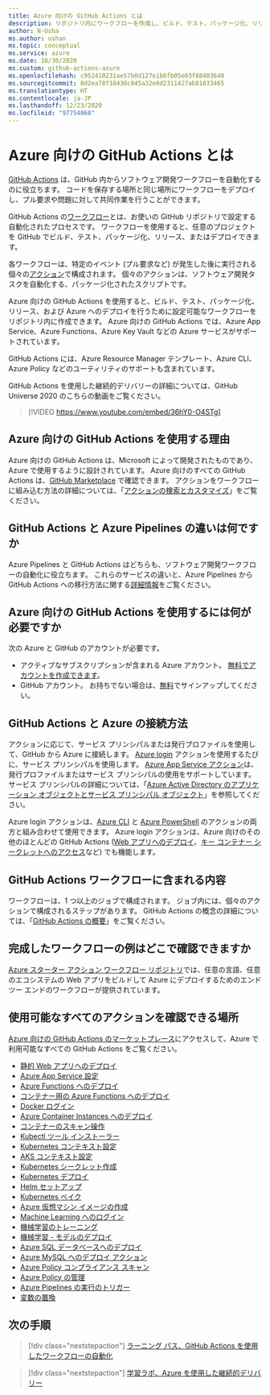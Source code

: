 ```yaml
---
title: Azure 向けの GitHub Actions とは
description: リポジトリ内にワークフローを作成し、ビルド、テスト、パッケージ化、リリース、および Azure へのデプロイを行います。
author: N-Usha
ms.author: ushan
ms.topic: conceptual
ms.service: azure
ms.date: 10/30/2020
ms.custom: github-actions-azure
ms.openlocfilehash: c952410231ae57b0d127e1b6fb05e03f88403640
ms.sourcegitcommit: 0d2ea78f18430c845a32e0d2311427ab81033465
ms.translationtype: HT
ms.contentlocale: ja-JP
ms.lasthandoff: 12/23/2020
ms.locfileid: "97754068"
---
```

# <a name="what-is-github-actions-for-azure"></a>Azure 向けの GitHub Actions とは

[GitHub Actions](https://help.github.com/articles/about-github-actions) は、GitHub 内からソフトウェア開発ワークフローを自動化するのに役立ちます。 コードを保存する場所と同じ場所にワークフローをデプロイし、プル要求や問題に対して共同作業を行うことができます。

GitHub Actions の[ワークフロー](https://help.github.com/articles/about-github-actions#workflow)とは、お使いの GitHub リポジトリで設定する自動化されたプロセスです。 ワークフローを使用すると、任意のプロジェクトを GitHub でビルド、テスト、パッケージ化、リリース、またはデプロイできます。

各ワークフローは、特定のイベント (プル要求など) が発生した後に実行される個々の[アクション](https://docs.github.com/en/free-pro-team@latest/actions/learn-github-actions/introduction-to-github-actions)で構成されます。  個々のアクションは、ソフトウェア開発タスクを自動化する、パッケージ化されたスクリプトです。

Azure 向けの GitHub Actions を使用すると、ビルド、テスト、パッケージ化、リリース、および Azure へのデプロイを行うために設定可能なワークフローをリポジトリ内に作成できます。 Azure 向けの GitHub Actions では、Azure App Service、Azure Functions、Azure Key Vault などの Azure サービスがサポートされています。

GitHub Actions には、Azure Resource Manager テンプレート、Azure CLI、Azure Policy などのユーティリティのサポートも含まれています。

GitHub Actions を使用した継続的デリバリーの詳細については、GitHub Universe 2020 のこちらの動画をご覧ください。  

> [!VIDEO https://www.youtube.com/embed/36hY0-O4STg]

## <a name="why-should-i-use-github-actions-for-azure"></a>Azure 向けの GitHub Actions を使用する理由

Azure 向けの GitHub Actions は、Microsoft によって開発されたものであり、Azure で使用するように設計されています。 Azure 向けのすべての GitHub Actions は、[GitHub Marketplace](https://github.com/marketplace?query=Azure&type=actions) で確認できます。 アクションをワークフローに組み込む方法の詳細については、「[アクションの検索とカスタマイズ](https://docs.github.com/en/free-pro-team@latest/actions/learn-github-actions/finding-and-customizing-actions)」をご覧ください。

## <a name="what-is-the-difference-between-github-actions-and-azure-pipelines"></a>GitHub Actions と Azure Pipelines の違いは何ですか

Azure Pipelines と GitHub Actions はどちらも、ソフトウェア開発ワークフローの自動化に役立ちます。 これらのサービスの違いと、Azure Pipelines から GitHub Actions への移行方法に関する[詳細情報](https://docs.github.com/en/free-pro-team@latest/actions/learn-github-actions/migrating-from-azure-pipelines-to-github-actions)をご覧ください。

## <a name="what-do-i-need-to-use-github-actions-for-azure"></a>Azure 向けの GitHub Actions を使用するには何が必要ですか

次の Azure と GitHub のアカウントが必要です。

* アクティブなサブスクリプションが含まれる Azure アカウント。 [無料でアカウントを作成できます](https://azure.microsoft.com/free/?WT.mc_id=A261C142F)。
* GitHub アカウント。 お持ちでない場合は、[無料](https://github.com/join)でサインアップしてください。  

## <a name="how-do-i-connect-github-actions-and-azure"></a>GitHub Actions と Azure の接続方法

アクションに応じて、サービス プリンシパルまたは発行プロファイルを使用して、GitHub から Azure に接続します。 [Azure login](https://github.com/marketplace/actions/azure-login) アクションを使用するたびに、サービス プリンシパルを使用します。 [Azure App Service アクション](https://github.com/marketplace/actions/azure-webapp)は、発行プロファイルまたはサービス プリンシパルの使用をサポートしています。 サービス プリンシパルの詳細については、「[Azure Active Directory のアプリケーション オブジェクトとサービス プリンシパル オブジェクト](https://docs.microsoft.com/azure/active-directory/develop/app-objects-and-service-principals#service-principal-object)」を参照してください。  

Azure login アクションは、[Azure CLI](https://github.com/marketplace/actions/azure-cli-action) と [Azure PowerShell](https://github.com/marketplace/actions/azure-powershell-action) のアクションの両方と組み合わせて使用できます。 Azure login アクションは、Azure 向けのその他のほとんどの GitHub Actions ([Web アプリへのデプロイ](https://github.com/marketplace/actions/azure-webapp)、[キー コンテナー シークレットへのアクセス](https://github.com/marketplace/actions/azure-key-vault-get-secrets)など) でも機能します。

## <a name="what-is-included-in-a-github-actions-workflow"></a>GitHub Actions ワークフローに含まれる内容

ワークフローは、1 つ以上のジョブで構成されます。 ジョブ内には、個々のアクションで構成されるステップがあります。 GitHub Actions の概念の詳細については、「[GitHub Actions の概要](https://docs.github.com/en/free-pro-team@latest/actions/learn-github-actions/introduction-to-github-actions)」をご覧ください。  

## <a name="where-can-i-see-complete-workflow-examples"></a>完成したワークフローの例はどこで確認できますか

[Azure スターター アクション ワークフロー リポジトリ](https://github.com/Azure/actions-workflow-samples)では、任意の言語、任意のエコシステムの Web アプリをビルドして Azure にデプロイするためのエンド ツー エンドのワークフローが提供されています。

## <a name="where-can-i-see-all-the-available-actions"></a>使用可能なすべてのアクションを確認できる場所

[Azure 向けの GitHub Actions のマーケットプレース](https://github.com/marketplace?query=Azure&type=actions)にアクセスして、Azure で利用可能なすべての GitHub Actions をご覧ください。

* [静的 Web アプリへのデプロイ](/azure/static-web-apps/getting-started?tabs=angular)
* [Azure App Service 設定](https://github.com/Azure/appservice-settings)  
* [Azure Functions へのデプロイ](https://github.com/Azure/functions-action)  
* [コンテナー用の Azure Functions へのデプロイ](https://github.com/Azure/webapps-container-deploy)  
* [Docker ログイン](https://github.com/Azure/docker-login)  
* [Azure Container Instances へのデプロイ](https://github.com/Azure/aci-deploy)
* [コンテナーのスキャン操作](https://github.com/Azure/container-scan)
* [Kubectl ツール インストーラー](https://github.com/Azure/setup-kubectl)  
* [Kubernetes コンテキスト設定](https://github.com/Azure/k8s-set-context)  
* [AKS コンテキスト設定](https://github.com/Azure/aks-set-context)  
* [Kubernetes シークレット作成](https://github.com/Azure/k8s-create-secret)  
* [Kubernetes デプロイ](https://github.com/Azure/k8s-deploy)  
* [Helm セットアップ](https://github.com/Azure/setup-helm)  
* [Kubernetes ベイク](https://github.com/Azure/k8s-bake)  
* [Azure 仮想マシン イメージの作成](https://github.com/Azure/build-vm-image)
* [Machine Learning へのログイン](https://github.com/Azure/aml-workspace)
* [機械学習のトレーニング](https://github.com/Azure/aml-run)
* [機械学習 - モデルのデプロイ](https://github.com/Azure/aml-deploy)
* [Azure SQL データベースへのデプロイ](https://github.com/Azure/sql-action)  
* [Azure MySQL へのデプロイ アクション](https://github.com/Azure/mysql-action)  
* [Azure Policy コンプライアンス スキャン](https://github.com/Azure/policy-compliance-scan)
* [Azure Policy の管理](https://github.com/Azure/manage-azure-policy)
* [Azure Pipelines の実行のトリガー](https://github.com/Azure/pipelines)  
* [変数の置換](https://github.com/Microsoft/variable-substitution)

## <a name="next-steps"></a>次の手順

> [!div class="nextstepaction"]
> [ラーニング パス、GitHub Actions を使用したワークフローの自動化](https://docs.microsoft.com/learn/modules/github-actions-automate-tasks/)

> [!div class="nextstepaction"]
> [学習ラボ、Azure を使用した継続的デリバリー](https://lab.github.com/githubtraining/github-actions:-continuous-delivery-with-azure)
